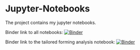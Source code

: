 # Jupyter-Notebooks
The project contains my jupyter notebooks.

Binder link to all notebooks:
[![Binder](https://mybinder.org/badge_logo.svg)](https://mybinder.org/v2/gh/okarras/Jupyter-Notebooks/HEAD)

Binder link to the tailored forming analysis notebook:
[![Binder](https://mybinder.org/badge_logo.svg)](https://mybinder.org/v2/gh/okarras/Jupyter-Notebooks/HEAD?labpath=%2FTailoredFormingAnalysis%2Ftf_orkg.ipynb)
